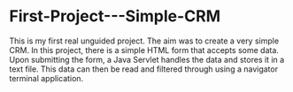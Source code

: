 # First-Project---Simple-CRM
This is my first real unguided project. The aim was to create a very simple CRM. In this project, there is a simple HTML form that accepts some data. Upon submitting the form, a Java Servlet handles the data and stores it in a text file. This data can then be read and filtered through using a navigator terminal application.
